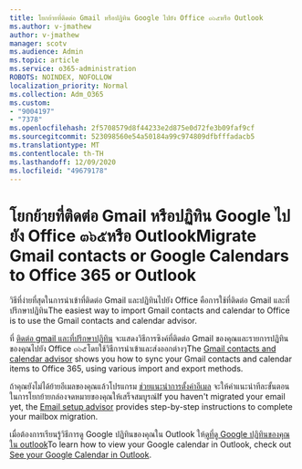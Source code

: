 ```yaml
---
title: โยกย้ายที่ติดต่อ Gmail หรือปฏิทิน Google ไปยัง Office ๓๖๕หรือ Outlook
ms.author: v-jmathew
author: v-jmathew
manager: scotv
ms.audience: Admin
ms.topic: article
ms.service: o365-administration
ROBOTS: NOINDEX, NOFOLLOW
localization_priority: Normal
ms.collection: Adm_O365
ms.custom:
- "9004197"
- "7378"
ms.openlocfilehash: 2f5708579d8f44233e2d875e0d72fe3b09faf9cf
ms.sourcegitcommit: 523098560e54a50184a99c974809dfbfffadacb5
ms.translationtype: MT
ms.contentlocale: th-TH
ms.lasthandoff: 12/09/2020
ms.locfileid: "49679178"
---
```

# <a name="migrate-gmail-contacts-or-google-calendars-to-office-365-or-outlook"></a><span data-ttu-id="68eee-102">โยกย้ายที่ติดต่อ Gmail หรือปฏิทิน Google ไปยัง Office ๓๖๕หรือ Outlook</span><span class="sxs-lookup"><span data-stu-id="68eee-102">Migrate Gmail contacts or Google Calendars to Office 365 or Outlook</span></span>

<span data-ttu-id="68eee-103">วิธีที่ง่ายที่สุดในการนำเข้าที่ติดต่อ Gmail และปฏิทินไปยัง Office คือการใช้ที่ติดต่อ Gmail และที่ปรึกษาปฏิทิน</span><span class="sxs-lookup"><span data-stu-id="68eee-103">The easiest way to import Gmail contacts and calendar to Office is to use the Gmail contacts and calendar advisor.</span></span>

<span data-ttu-id="68eee-104">ที่ [ติดต่อ gmail และที่ปรึกษาปฏิทิน](https://go.microsoft.com/fwlink/?linkid=2134386) จะแสดงวิธีการซิงค์ที่ติดต่อ Gmail ของคุณและรายการปฏิทินของคุณไปยัง Office ๓๖๕โดยใช้วิธีการนำเข้าและส่งออกต่างๆ</span><span class="sxs-lookup"><span data-stu-id="68eee-104">The [Gmail contacts and calendar advisor](https://go.microsoft.com/fwlink/?linkid=2134386) shows you how to sync your ‎Gmail‎ contacts and calendar items to ‎Office 365‎, using various import and export methods.</span></span>

<span data-ttu-id="68eee-105">ถ้าคุณยังไม่ได้ย้ายอีเมลของคุณแล้วโปรแกรม [ช่วยแนะนำการตั้งค่าอีเมล](https://go.microsoft.com/fwlink/?linkid=2133951) จะให้คำแนะนำทีละขั้นตอนในการโยกย้ายกล่องจดหมายของคุณให้เสร็จสมบูรณ์</span><span class="sxs-lookup"><span data-stu-id="68eee-105">If you haven't migrated your email yet, the [Email setup advisor](https://go.microsoft.com/fwlink/?linkid=2133951) provides step-by-step instructions to complete your mailbox migration.</span></span>

<span data-ttu-id="68eee-106">เมื่อต้องการเรียนรู้วิธีการดู Google ปฏิทินของคุณใน Outlook ให้[ดูที่ดู Google ปฏิทินของคุณใน outlook](https://go.microsoft.com/fwlink/?linkid=2083939)</span><span class="sxs-lookup"><span data-stu-id="68eee-106">To learn how to view your Google calendar in Outlook, check out [See your Google Calendar in Outlook](https://go.microsoft.com/fwlink/?linkid=2083939).</span></span>
